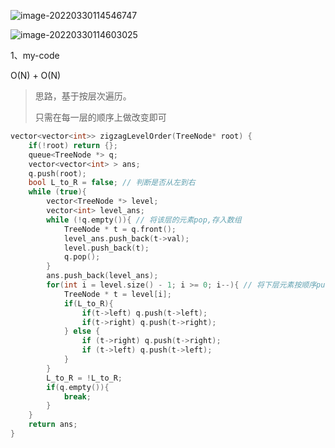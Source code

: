 ![image-20220330114546747](C:\Users\lenovo\AppData\Roaming\Typora\typora-user-images\image-20220330114546747.png)

![image-20220330114603025](C:\Users\lenovo\AppData\Roaming\Typora\typora-user-images\image-20220330114603025.png)



1、my-code

O(N) + O(N)

> 思路，基于按层次遍历。
>
> 只需在每一层的顺序上做改变即可

```cpp
vector<vector<int>> zigzagLevelOrder(TreeNode* root) {
    if(!root) return {};
    queue<TreeNode *> q;
    vector<vector<int> > ans;
    q.push(root);
    bool L_to_R = false; // 判断是否从左到右
    while (true){
        vector<TreeNode *> level;
        vector<int> level_ans;
        while (!q.empty()){ // 将该层的元素pop,存入数组
            TreeNode * t = q.front();
            level_ans.push_back(t->val);
            level.push_back(t);
            q.pop();
        }
        ans.push_back(level_ans);
        for(int i = level.size() - 1; i >= 0; i--){ // 将下层元素按顺序push进入queue中
            TreeNode * t = level[i];
            if(L_to_R){
                if(t->left) q.push(t->left);
                if(t->right) q.push(t->right);
            } else {
                if (t->right) q.push(t->right);
                if (t->left) q.push(t->left);
            }
        }
        L_to_R = !L_to_R;
        if(q.empty()){
            break;
        }
    }
    return ans;
}
```

